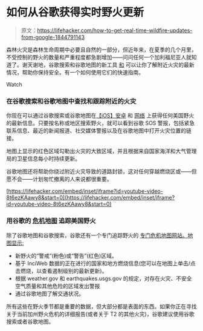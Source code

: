 # 如何从谷歌获得实时野火更新

> 原文：<https://lifehacker.com/how-to-get-real-time-wildfire-updates-from-google-1844791143>

森林火灾是森林生命周期中必要且自然的一部分，但近年来，在夏季的几个月里，不受控制的野火的数量和严重程度都急剧增加——问问任何一个加利福尼亚人就知道了。谢天谢地，谷歌搜索和谷歌地图的新工具 [和](https://www.blog.google/products/search/mapping-wildfires-with-satellite-data/) 可以让你了解附近火灾的最新情况，帮助你保持安全。有一个如何使用它们的快速指南。

Watch

### 在谷歌搜索和谷歌地图中查找和跟踪附近的火灾

你现在可以通过谷歌搜索或谷歌地图在[【iOS】](https://apps.apple.com/us/app/google-maps-transit-food/id585027354)[安卓](https://play.google.com/store/apps/details?id=com.google.android.apps.maps&hl=en_US) 和 [网络](https://www.google.com/maps) 上获得任何美国野火的最新信息。只要按名称或地区搜索野火，就可以看到谷歌 SOS 警报，包括紧急联系信息、最近的新闻报道、社交媒体警报以及在谷歌地图中打开火灾位置的链接。

地图上显示的红色区域勾勒出火灾的大致区域，并且根据来自国家海洋和大气管理局的卫星信息每小时持续更新。

谷歌地图还将帮助你绕过附近火灾导致的道路封锁，这对任何穿越燃烧区或——但愿不会——计划匆忙撤离的人来说都很重要。

 [https://lifehacker.com/embed/inset/iframe?id=youtube-video-8t6ezKAawy8&start=0](https://lifehacker.com/embed/inset/iframe?id=youtube-video-8t6ezKAawy8&start=0) 

### 用谷歌的 [危机地图](http://google.org/crisismap/) 追踪美国野火

除了谷歌地图和谷歌搜索，谷歌还有一个专门追踪野火的 [专门危机地图网站。地图显示:](https://www.google.org/crisismap/us-wildfires)

*   新野火的“警戒”(粉色)或“警告”(红色)区域。
*   基于 InciWeb 数据的正在进行的国家和地方燃烧信息(您可以在地图上单击/点击燃烧，以查看遏制级别的最新更新)。
*   根据 weather.gov 和 earthquakes.usgs.gov 的规定，对存在火灾、不安全空气质量和其他危险的区域发出警报
*   通过谷歌地图了解交通状况。

所有这些在野火季节都是重要的数据，但大部分都是表面的东西。如果你正在寻找关于当前加州野火危机的详细报告(或者关于 T2 的其他火灾)，谷歌建议使用谷歌搜索或者谷歌地图。